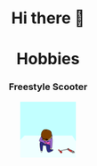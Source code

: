 <div align="center">

# Hi there 👋

# Hobbies

### Freestyle Scooter 
<img src="gif/scooter.gif" width="100">
 
</div>

<!--
**JediSim/JediSim** is a ✨ _special_ ✨ repository because its `README.md` (this file) appears on your GitHub profile.

Here are some ideas to get you started:

- 🔭 I’m currently working on ...
- 🌱 I’m currently learning ...
- 👯 I’m looking to collaborate on ...
- 🤔 I’m looking for help with ...
- 💬 Ask me about ...
- 📫 How to reach me: ...
- 😄 Pronouns: ...
- ⚡ Fun fact: ...
-->
